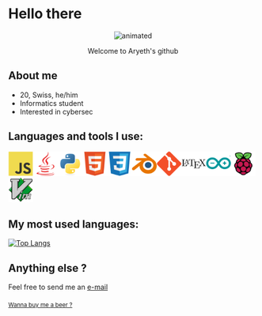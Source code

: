 # Hello there

<p align="center">
  <img src="https://media1.giphy.com/media/xTiIzJSKB4l7xTouE8/giphy.gif?cid=790b761111c389bd1f0b492ba019e17067ccbaf674efb4e6&rid=giphy.gif" alt="animated" />
</p>
<p align="center">Welcome to Aryeth's github</p>

## About me

* 20, Swiss, he/him
* Informatics student
* Interested in cybersec

## Languages and tools I use:

<img src="https://raw.githubusercontent.com/devicons/devicon/1119b9f84c0290e0f0b38982099a2bd027a48bf1/icons/javascript/javascript-original.svg" height="50" width="50"/><img src="https://raw.githubusercontent.com/devicons/devicon/1119b9f84c0290e0f0b38982099a2bd027a48bf1/icons/java/java-plain.svg" height="50" width="50"/><img src="https://raw.githubusercontent.com/devicons/devicon/1119b9f84c0290e0f0b38982099a2bd027a48bf1/icons/python/python-original.svg" height="50" width="50"/><img src="https://raw.githubusercontent.com/devicons/devicon/1119b9f84c0290e0f0b38982099a2bd027a48bf1/icons/html5/html5-original.svg" height="50" width="50"/><img src="https://raw.githubusercontent.com/devicons/devicon/1119b9f84c0290e0f0b38982099a2bd027a48bf1/icons/css3/css3-original.svg" height="50" width="50"/><img src="https://raw.githubusercontent.com/devicons/devicon/1119b9f84c0290e0f0b38982099a2bd027a48bf1/icons/blender/blender-original.svg" height="50" width="50"/><img src="https://raw.githubusercontent.com/devicons/devicon/1119b9f84c0290e0f0b38982099a2bd027a48bf1/icons/git/git-original.svg" height="50" width="50"/><img src="https://raw.githubusercontent.com/devicons/devicon/1119b9f84c0290e0f0b38982099a2bd027a48bf1/icons/latex/latex-original.svg" height="50" width="50"/><img src="https://raw.githubusercontent.com/devicons/devicon/1119b9f84c0290e0f0b38982099a2bd027a48bf1/icons/arduino/arduino-original.svg" height="50" width="50"/><img src="https://raw.githubusercontent.com/devicons/devicon/1119b9f84c0290e0f0b38982099a2bd027a48bf1/icons/raspberrypi/raspberrypi-original.svg" height="50" width="50"/><img src="https://raw.githubusercontent.com/devicons/devicon/1119b9f84c0290e0f0b38982099a2bd027a48bf1/icons/vim/vim-original.svg" height="50" width="50"/>

## My most used languages:

[![Top Langs](https://github-readme-stats.vercel.app/api/top-langs/?username=Aryeth&hide=tex&layout=compact&theme=vision-friendly-dark)](https://github.com/anuraghazra/github-readme-stats)

## Anything else ?

Feel free to send me an [e-mail](mailto:leo.bernard2002@gmail.com)

<sub>[Wanna buy me a beer ?](https://www.paypal.com/paypalme/AryethUnderscore)</sub>
